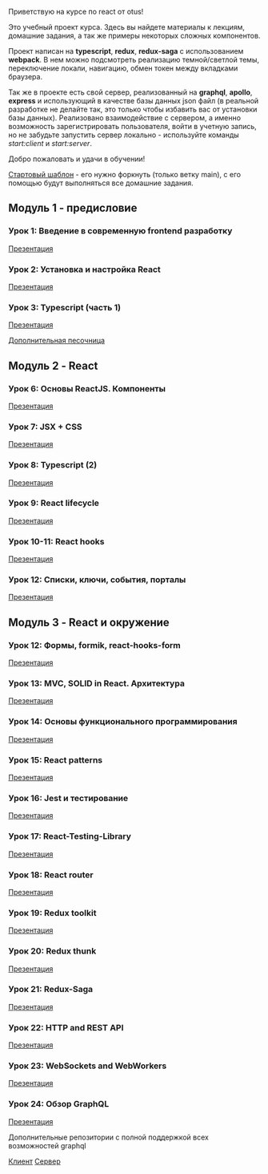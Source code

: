 Приветствую на курсе по react от otus!

Это учебный проект курса. Здесь вы найдете материалы к лекциям, домашние задания, а так же примеры некоторых сложных компонентов.

Проект написан на **typescript**, **redux**, **redux-saga** с использованием **webpack**. В нем можно подсмотреть реализацию темной/светлой темы, переключение локали, навигацию, обмен токен между вкладками браузера.

Так же в проекте есть свой сервер, реализованный на **graphql**, **apollo**, **express** и использующий в качестве базы данных json файл (в реальной разработке не делайте так, это только чтобы избавить вас от установки базы данных). Реализовано взаимодействие с сервером, а именно возможность зарегистрировать пользователя, войти в учетную запись, но не забудьте запустить сервер локально - используйте команды _start:client_ и _start:server_.

Добро пожаловать и удачи в обучении!

[Стартовый шаблон](https://github.com/spirit-drive/react-start-template) - его нужно форкнуть (только ветку main), с его помощью будут выполняться все домашние задания.

## Модуль 1 - предисловие

### Урок 1: Введение в современную frontend разработку


  [Презентация](https://docs.google.com/presentation/d/1Az2Y5ltjlz-YK2dyfya2ReMhum1SiomGGyM5m5b3XPU/edit?usp=sharing)

### Урок 2: Установка и настройка React


[Презентация](https://docs.google.com/presentation/d/1THc00FQjJXYXPUIXrXAI5rEHeDXbASreBgWOJ-VwEkM)

### Урок 3: Typescript (часть 1)

[Презентация](https://drive.google.com/file/d/1w_JZM1i3cyF0u-hhsCJ7dUbBNSc5oU2i/view)

[Дополнительная песочница](https://codesandbox.io/s/typescript-1-hfer2p?file=/src/basis.ts:7265-7308)

## Модуль 2 - React

### Урок 6: Основы ReactJS. Компоненты

[Презентация](https://drive.google.com/file/d/1PsjdlXjAyEQKq3j-1xPZnRLKfV_cvW08)

### Урок 7: JSX + CSS

[Презентация](https://docs.google.com/presentation/d/1FvqXN0r7qZ63yNvlu4FLw3ia_6xz7Fo_TmhKCcoIpSQ)

### Урок 8: Typescript (2)

[Презентация](https://docs.google.com/presentation/d/1yfosShq5k7WgzEjOa48nXgMnpl_Bo_BYOnEKH2oVgcc)

### Урок 9: React lifecycle

[Презентация](https://docs.google.com/presentation/d/1HGabKyPoJaqCiZguRh0gsvDQAdTUGOpRDvDMEzUkRJc)

### Урок 10-11: React hooks

[Презентация](https://docs.google.com/presentation/d/1xnPdj7dxzVuBbhExhaJY6Z72YDQWZvFlOGFppyBd4GU)

### Урок 12: Списки, ключи, события, порталы

[Презентация](https://docs.google.com/presentation/d/1cOY0cXinh7pFqeL1c-XcUi847QdDCLh7gYADNVPOxl0)

## Модуль 3 - React и окружение

### Урок 12: Формы, formik, react-hooks-form

[Презентация]()

### Урок 13: MVC, SOLID in React. Архитектура

[Презентация](https://docs.google.com/presentation/d/1qWBl0aNVlLaQYfEeW9030JzX5cpolM7O1l8gPKEqtR8)

### Урок 14: Основы функционального программирования

[Презентация](https://docs.google.com/presentation/d/1aA-G6cZQYGSNwhEwbmL91DbgmQe4zOqHKs_7Q09YrWc)

### Урок 15: React patterns

[Презентация](https://docs.google.com/presentation/d/1lPNxbBZaGeMV-5JuTYaVJmukx4Ip2KR1ZuOn6dp5e5E)

### Урок 16: Jest и тестирование

[Презентация](https://docs.google.com/presentation/d/1CPNQYkx0Zv6BDrjuNmWN8GInU-65PWpW1BxmD9eG4V0)

### Урок 17: React-Testing-Library

[Презентация](https://docs.google.com/presentation/d/1ca5XP4ttnKljGfPc5f0iHrA0tJX4ts5nQGpxslf9qfk)

### Урок 18: React router

[Презентация](https://docs.google.com/presentation/d/1p0POGR-P0hBxbu9onlKIVtHe3ugKTJnuXG7qmq4fJE4)

### Урок 19: Redux toolkit

[Презентация]()

### Урок 20: Redux thunk

[Презентация]()

### Урок 21: Redux-Saga

[Презентация]()

### Урок 22: HTTP and REST API

[Презентация](https://docs.google.com/presentation/d/1JOhui3BtRGvvcf4gsJC9Y3xCEc7b_4G_5IicWNpyoUw)

### Урок 23: WebSockets and WebWorkers

[Презентация](https://docs.google.com/presentation/d/1wMYXPywhz2f6BrjlXCTR--OBo4ACLUrAoMIh-jMO-W4)

### Урок 24: Обзор GraphQL

[Презентация](https://docs.google.com/presentation/d/1Yop3c3ejd29Rd8pzKIM4NU3uB0B6PpJCguaZjK8XXc8)

Дополнительные репозитории с полной поддержкой всех возможностей graphql

[Клиент](https://github.com/spirit-drive/graphql-learn-client)
[Сервер](https://github.com/spirit-drive/graphql-learn-server)
